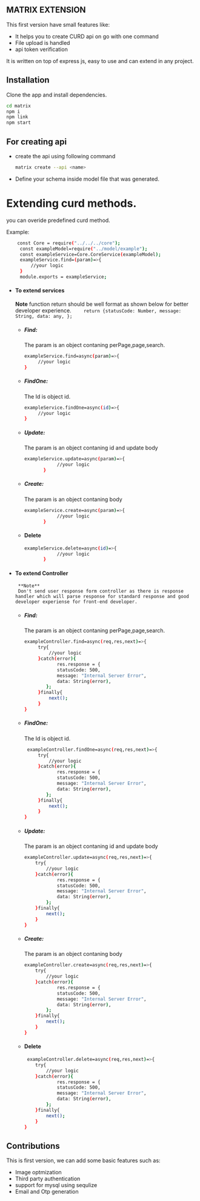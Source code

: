 ## MATRIX EXTENSION

This first version have small features like:

- It helps you to create CURD api on go with one command
- File upload is handled
- api token verification

It is written on top of express js, easy to use and can extend in any project.

## Installation

Clone the app and install dependencies.

```sh
cd matrix
npm i
npm link
npm start
```

## For creating api

- create the api using following command
  ```sh
  matrix create --api <name>
  ```
- Define your schema inside model file that was generated.

# Extending curd methods.

you can overide predefined curd method.

Example:

```sh
    const Core = require("../../../core");
     const exampleModel=require("../model/example");
     const exampleService=Core.CoreService(exampleModel);
     exampleService.find=(param)=>{
         //your logic
     }
     module.exports = exampleService;
```

- #### To extend services
  **Note**
  function return should be well format as shown below for better developer experience.
  `     return {statusCode: Number,
			message: String,
			data: any,
			};
    `
  - ##### Find:
    The param is an object contaning perPage,page,search.
    ```sh
    exampleService.find=async(param)=>{
         //your logic
    }
    ```
  - ##### FindOne:
    The Id is object id.
    ```sh
    exampleService.findOne=async(id)=>{
         //your logic
    }
    ```
  - ##### Update:
    The param is an object contaning id and update body
    ```sh
    exampleService.update=async(param)=>{
                //your logic
           }
    ```
  - ##### Create:
    The param is an object contaning body
    ```sh
    exampleService.create=async(param)=>{
                //your logic
           }
    ```
  - #### Delete
    ```sh
    exampleService.delete=async(id)=>{
                //your logic
           }
    ```
- #### To extend Controller
       **Note**
       Don't send user response form controller as there is response handler which will parse response for standard response and good developer experiense for front-end developer.
  - ##### Find:
    The param is an object contaning perPage,page,search.
    ```sh
    exampleController.find=async(req,res,next)=>{
         try{
             //your logic
         }catch(error){
             	res.response = {
    			statusCode: 500,
    			message: "Internal Server Error",
    			data: String(error),
    		};
         }finally{
             next();
         }
    }
    ```
  - ##### FindOne:
    The Id is object id.
    ```sh
     exampleController.findOne=async(req,res,next)=>{
         try{
             //your logic
         }catch(error){
             	res.response = {
    			statusCode: 500,
    			message: "Internal Server Error",
    			data: String(error),
    		};
         }finally{
             next();
         }
    }
    ```
  - ##### Update:
    The param is an object contaning id and update body
    ```sh
    exampleController.update=async(req,res,next)=>{
        try{
            //your logic
        }catch(error){
            	res.response = {
    			statusCode: 500,
    			message: "Internal Server Error",
    			data: String(error),
    		};
        }finally{
            next();
        }
    }
    ```
  - ##### Create:
    The param is an object contaning body
    ```sh
    exampleController.create=async(req,res,next)=>{
        try{
            //your logic
        }catch(error){
            	res.response = {
    			statusCode: 500,
    			message: "Internal Server Error",
    			data: String(error),
    		};
        }finally{
            next();
        }
    }
    ```
  - #### Delete
    ```sh
     exampleController.delete=async(req,res,next)=>{
        try{
            //your logic
        }catch(error){
            	res.response = {
    			statusCode: 500,
    			message: "Internal Server Error",
    			data: String(error),
    		};
        }finally{
            next();
        }
    }
    ```

## Contributions

This is first version, we can add some basic features such as:

- Image optmization
- Third party authentication
- support for mysql using sequlize
- Email and Otp generation
